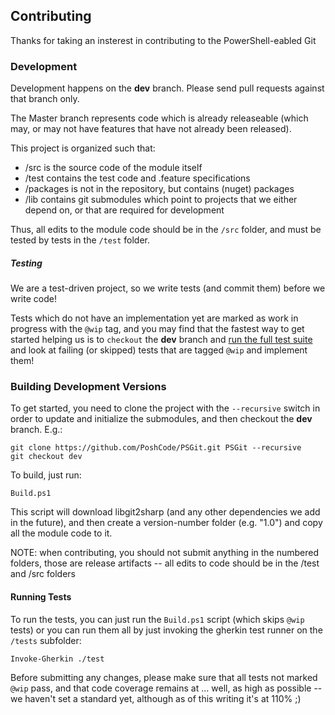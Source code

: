 ## Contributing

Thanks for taking an insterest in contributing to the PowerShell-eabled Git 


### Development

Development happens on the **dev** branch. Please send pull requests against that
branch only.

The Master branch represents code which is already releaseable (which may, or may 
not have features that have not already been released).


This project is organized such that:

* /src is the source code of the module itself
* /test contains the test code and .feature specifications
* /packages is not in the repository, but contains (nuget) packages
* /lib contains git submodules which point to projects that we either depend on, 
  or that are required for development

Thus, all edits to the module code should be in the `/src` folder, and must be tested by tests in the `/test` folder.  

##### Testing

We are a test-driven project, so we write tests (and commit them) before we write code! 

Tests which do not have an implementation yet are marked as work in progress with the `@wip` tag, and you may find that the fastest way to get started helping us is to `checkout` the **dev** branch and [run the full test suite](#Running-Tests) and look at failing (or skipped) tests that are tagged `@wip` and implement them!

### Building Development Versions

To get started, you need to clone the project with the `--recursive` switch in order to update and initialize the submodules, and then checkout the **dev** branch. E.g.:

    git clone https://github.com/PoshCode/PSGit.git PSGit --recursive 
    git checkout dev

To build, just run:

    Build.ps1

This script will download libgit2sharp (and any other dependencies we add in the future), and then create a version-number folder (e.g. "1.0") and copy all the module code to it. 

NOTE: when contributing, you should not submit anything in the numbered folders, those are release artifacts -- all edits to code should be in the /test and /src folders

#### Running Tests

To run the tests, you can just run the `Build.ps1` script (which skips `@wip` tests) or you can run them all by just invoking the gherkin test runner on the `/tests` subfolder:

	Invoke-Gherkin ./test

Before submitting any changes, please make sure that all tests not marked `@wip` pass, and that code coverage remains at ... well, as high as possible -- we haven't set a standard yet, although as of this writing it's at 110% ;)